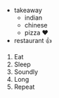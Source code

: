 * takeaway
  * indian
  * chinese
  * pizza :heart:
* restaurant :+1:

1. Eat
2. Sleep
  1. Soundly
  2. Long
3. Repeat

